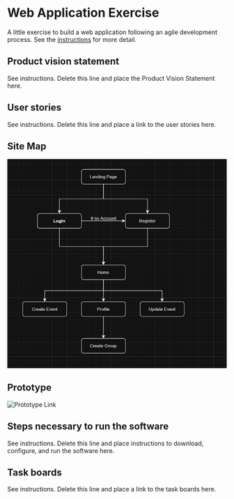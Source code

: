 # Web Application Exercise

A little exercise to build a web application following an agile development process. See the [instructions](instructions.md) for more detail.

## Product vision statement

See instructions. Delete this line and place the Product Vision Statement here.

## User stories

See instructions. Delete this line and place a link to the user stories here.

## Site Map

![sitemap](images\wireframes.png)

## Prototype

![Prototype Link](https://www.figma.com/proto/jvgqp1poqgeJf1VlBWSHrS/Gathr-Copy?node-id=2-167&t=JiNmdujPt89fpwmJ-0&scaling=scale-down&content-scaling=fixed&page-id=0%3A1&starting-point-node-id=2%3A167)

## Steps necessary to run the software

See instructions. Delete this line and place instructions to download, configure, and run the software here.

## Task boards

See instructions. Delete this line and place a link to the task boards here.
